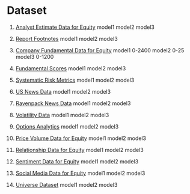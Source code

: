 # Dataset

1. [Analyst Estimate Data for Equity](https://platform.worldquantbrain.com/data/data-sets/analyst4)
model1
model2
model3

2. [Report Footnotes](https://platform.worldquantbrain.com/data/data-sets/fundamental2)
model1
model2
model3

3. [Company Fundamental Data for Equity](https://platform.worldquantbrain.com/data/data-sets/fundamental6)
model1 0-2400
model2 0-25
model3 0-1200

4. [Fundamental Scores](https://platform.worldquantbrain.com/data/data-sets/model16)
model1
model2
model3

5. [Systematic Risk Metrics](https://platform.worldquantbrain.com/data/data-sets/model51)
model1
model2
model3

6. [US News Data](https://platform.worldquantbrain.com/data/data-sets/news12)
model1
model2
model3

7. [Ravenpack News Data](https://platform.worldquantbrain.com/data/data-sets/news18)
model1
model2
model3

8. [Volatility Data](https://platform.worldquantbrain.com/data/data-sets/option8)
model1
model2
model3

9.  [Options Analytics](https://platform.worldquantbrain.com/data/data-sets/option9)
model1
model2
model3

10. [Price Volume Data for Equity](https://platform.worldquantbrain.com/data/data-sets/pv1)
model1
model2
model3

11. [Relationship Data for Equity](https://platform.worldquantbrain.com/data/data-sets/pv13)
model1
model2
model3

12. [Sentiment Data for Equity](https://platform.worldquantbrain.com/data/data-sets/socialmedia12)
model1
model2
model3

13. [Social Media Data for Equity](https://platform.worldquantbrain.com/data/data-sets/socialmedia8)
model1
model2
model3

14. [Universe Dataset](https://platform.worldquantbrain.com/data/data-sets/univ1)
model1
model2
model3
